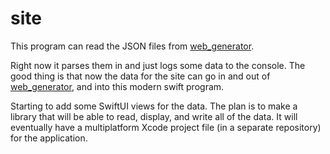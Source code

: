 # site
This program can read the JSON files from [web_generator](https://github.com/bolsinga/web_generator).

Right now it parses them in and just logs some data to the console. The good thing is that now the data for the site can go in and out of [web_generator](https://github.com/bolsinga/web_generator), and into this modern swift program.

Starting to add some SwiftUI views for the data. The plan is to make a library that will be able to read, display, and write all of the data. It will eventually have a multiplatform Xcode project file (in a separate repository) for the application.
